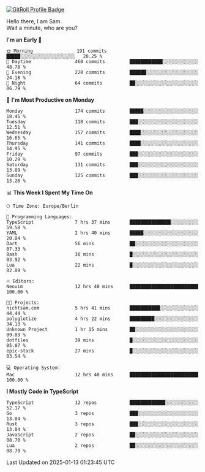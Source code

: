 <a href="https://gitroll.io/profile/u8g4G6FTZM7WSCSqTRPGSHZygT4O2" target="_blank"><img src="https://gitroll.io/api/badges/profiles/v1/u8g4G6FTZM7WSCSqTRPGSHZygT4O2?theme=nord" alt="GitRoll Profile Badge"/></a>

Hello there, I am Sam.  
Wait a minute, who are you?
  
<!--START_SECTION:waka-->
**I'm an Early 🐤** 

```text
🌞 Morning                191 commits         █████░░░░░░░░░░░░░░░░░░░░   20.25 % 
🌆 Daytime                460 commits         ████████████░░░░░░░░░░░░░   48.78 % 
🌃 Evening                228 commits         ██████░░░░░░░░░░░░░░░░░░░   24.18 % 
🌙 Night                  64 commits          ██░░░░░░░░░░░░░░░░░░░░░░░   06.79 % 
```
📅 **I'm Most Productive on Monday** 

```text
Monday                   174 commits         █████░░░░░░░░░░░░░░░░░░░░   18.45 % 
Tuesday                  118 commits         ███░░░░░░░░░░░░░░░░░░░░░░   12.51 % 
Wednesday                157 commits         ████░░░░░░░░░░░░░░░░░░░░░   16.65 % 
Thursday                 141 commits         ████░░░░░░░░░░░░░░░░░░░░░   14.95 % 
Friday                   97 commits          ███░░░░░░░░░░░░░░░░░░░░░░   10.29 % 
Saturday                 131 commits         ███░░░░░░░░░░░░░░░░░░░░░░   13.89 % 
Sunday                   125 commits         ███░░░░░░░░░░░░░░░░░░░░░░   13.26 % 
```


📊 **This Week I Spent My Time On** 

```text
🕑︎ Time Zone: Europe/Berlin

💬 Programming Languages: 
TypeScript               7 hrs 37 mins       ███████████████░░░░░░░░░░   59.58 % 
YAML                     2 hrs 40 mins       █████░░░░░░░░░░░░░░░░░░░░   20.84 % 
Dart                     56 mins             ██░░░░░░░░░░░░░░░░░░░░░░░   07.33 % 
Bash                     30 mins             █░░░░░░░░░░░░░░░░░░░░░░░░   03.92 % 
Lua                      22 mins             █░░░░░░░░░░░░░░░░░░░░░░░░   02.89 % 

🔥 Editors: 
Neovim                   12 hrs 48 mins      █████████████████████████   100.00 % 

🐱‍💻 Projects: 
nichtsam.com             5 hrs 41 mins       ███████████░░░░░░░░░░░░░░   44.44 % 
polyglotize              4 hrs 22 mins       █████████░░░░░░░░░░░░░░░░   34.13 % 
Unknown Project          1 hr 15 mins        ██░░░░░░░░░░░░░░░░░░░░░░░   09.83 % 
dotfiles                 39 mins             █░░░░░░░░░░░░░░░░░░░░░░░░   05.07 % 
epic-stack               27 mins             █░░░░░░░░░░░░░░░░░░░░░░░░   03.54 % 

💻 Operating System: 
Mac                      12 hrs 48 mins      █████████████████████████   100.00 % 
```

**I Mostly Code in TypeScript** 

```text
TypeScript               12 repos            █████████████░░░░░░░░░░░░   52.17 % 
Go                       3 repos             ███░░░░░░░░░░░░░░░░░░░░░░   13.04 % 
Rust                     3 repos             ███░░░░░░░░░░░░░░░░░░░░░░   13.04 % 
JavaScript               2 repos             ██░░░░░░░░░░░░░░░░░░░░░░░   08.70 % 
Lua                      2 repos             ██░░░░░░░░░░░░░░░░░░░░░░░   08.70 % 
```




 Last Updated on 2025-01-13 01:23:45 UTC
<!--END_SECTION:waka-->
